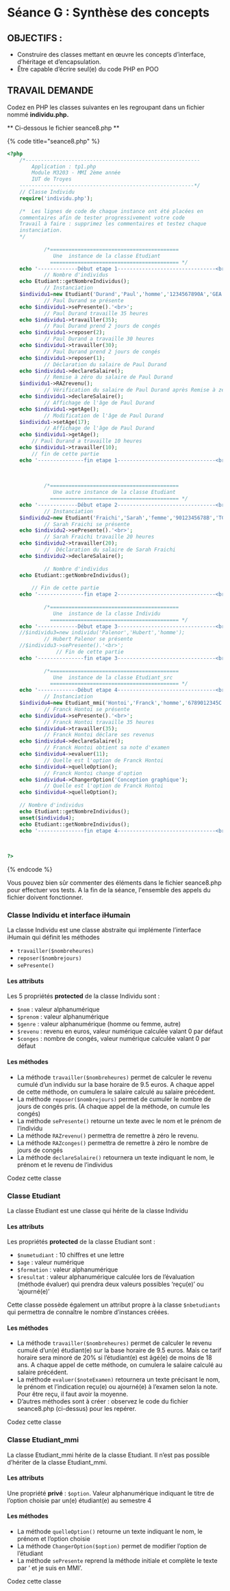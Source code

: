 # Séance G : Synthèse des concepts

## OBJECTIFS :

* Construire des classes mettant en œuvre les concepts d’interface, d’héritage et d’encapsulation.
* Être capable d’écrire seul(e) du code PHP en POO

## TRAVAIL DEMANDE

Codez en PHP les classes suivantes en les regroupant dans un fichier nommé **individu.php.**

\*\* Ci-dessous le fichier seance8.php \*\*

{% code title="seance8.php" %}
```php
<?php
	/*---------------------------------------------------------
	 	Application : tp1.php
		Module M3203 - MMI 2ème année
		IUT de Troyes
	---------------------------------------------------------*/
	// Classe Individu
	require('individu.php');
	
	/*  Les lignes de code de chaque instance ont été placées en
	commentaires afin de tester progressivement votre code
	Travail à faire : supprimez les commentaires et testez chaque 
	instanciation.
	*/
	
			/*==========================================
			   Une  instance de la classe Etudiant
			  ========================================== */
	echo '-------------Début etape 1--------------------------------<br>';
			// Nombre d'individus
	echo Etudiant::getNombreIndividus();
			// Instanciation
	$individu1=new Etudiant('Durand','Paul','homme','1234567890A','GEA',16);
			// Paul Durand se présente
	echo $individu1->sePresente().'<br>';
			// Paul Durand travaille 35 heures
	echo $individu1->travailler(35);
			// Paul Durand prend 2 jours de congés
	echo $individu1->reposer(2);
			// Paul Durand a travaille 30 heures
	echo $individu1->travailler(30);
			// Paul Durand prend 2 jours de congés
	echo $individu1->reposer(1);
			// Déclaration du salaire de Paul Durand
	echo $individu1->declareSalaire();
			// Remise à zéro du salaire de Paul Durand
	$individu1->RAZrevenu();
			// Vérification du salaire de Paul Durand après Remise à zéro
	echo $individu1->declareSalaire();
			// Affichage de l'âge de Paul Durand
	echo $individu1->getAge();
			// Modification de l'âge de Paul Durand
	$individu1->setAge(17);
			// Affichage de l'âge de Paul Durand
	echo $individu1->getAge();
		// Paul Durand a travaille 10 heures
	echo $individu1->travailler(10);
		// fin de cette partie
	echo '---------------fin etape 1--------------------------------<br>';
			
			
	
			/*==========================================
			   Une autre instance de la classe Etudiant
			  ========================================== */
	echo '-------------Début etape 2--------------------------------<br>';
			// Instanciation
	$individu2=new Etudiant('Fraichi','Sarah','femme','9012345678B','TC',18);
			// Sarah Fraichi se présente
	echo $individu2->sePresente().'<br>';
			// Sarah Fraichi travaille 20 heures
	echo $individu2->travailler(20);
			//  Déclaration du salaire de Sarah Fraichi 
	echo $individu2->declareSalaire();
	
			// Nombre d'individus
	echo Etudiant::getNombreIndividus();
	
		// Fin de cette partie
	echo '---------------fin etape 2--------------------------------<br>';
	
			/*==========================================
			   Une  instance de la classe Individu
			  ========================================== */
	echo '-------------Début etape 3--------------------------------<br>';
	//$individu3=new individu('Palenor','Hubert','homme');
			// Hubert Palenor se présente
	//$individu3->sePresente().'<br>';
				// Fin de cette partie
	echo '---------------fin etape 3--------------------------------<br>';
	
			/*==========================================
			   Une  instance de la classe Etudiant_src
			  ========================================== */
	echo '-------------Début etape 4--------------------------------<br>';
			// Instanciation
	$individu4=new Etudiant_mmi('Hontoi','Franck','homme','6789012345C',18,'Web avancé');
			// Franck Hontoi se présente
	echo $individu4->sePresente().'<br>';
			// Franck Hontoi travaille 35 heures
	echo $individu4->travailler(35);
			// Franck Hontoi déclare ses revenus
	echo $individu4->declareSalaire();
			// Franck Hontoi obtient sa note d'examen
	echo $individu4->evaluer(11);
			// Quelle est l'option de Franck Hontoi
	echo $individu4->quelleOption();
			// Franck Hontoi change d'option
	echo $individu4->ChangerOption('Conception graphique');
			// Quelle est l'option de Franck Hontoi
	echo $individu4->quelleOption();
	
	// Nombre d'individus
	echo Etudiant::getNombreIndividus();
	unset($individu4);
	echo Etudiant::getNombreIndividus();
	echo '---------------fin etape 4--------------------------------<br>';
	
	
	
?>
```
{% endcode %}

Vous pouvez bien sûr commenter des éléments dans le fichier seance8.php pour effectuer vos tests. A la fin de la séance, l'ensemble des appels du fichier doivent fonctionner.

### Classe Individu et interface iHumain

La classe Individu est une classe abstraite qui implémente l’interface iHumain qui définit les méthodes

* `travailler($nombreheures)`
* `reposer($nombrejours)`
* `sePresente()`

#### Les attributs

Les 5 propriétés **protected** de la classe Individu sont :

* `$nom` : valeur alphanumérique
* `$prenom` : valeur alphanumérique
* `$genre` : valeur alphanumérique (homme ou femme, autre)
* `$revenu` : revenu en euros, valeur numérique calculée valant 0 par défaut
* `$conges` : nombre de congés, valeur numérique calculée valant 0 par défaut

#### Les méthodes

* La méthode `travailler($nombreheures)` permet de calculer le revenu cumulé d’un individu sur la base horaire de 9.5 euros. A chaque appel de cette méthode, on cumulera le salaire calculé au salaire précédent.
* La méthode `reposer($nombrejours)` permet de cumuler le nombre de jours de congés pris. (A chaque appel de la méthode, on cumule les congés)
* La méthode `sePresente()` retourne un texte avec le nom et le prénom de l’individu
* La méthode `RAZrevenu()` permettra de remettre à zéro le revenu.
* La méthode `RAZconges()` permettra de remettre à zéro le nombre de jours de congés
* La méthode `declareSalaire()` retournera un texte indiquant le nom, le prénom et le revenu de l’individus

Codez cette classe

### Classe Etudiant

La classe Etudiant est une classe qui hérite de la classe Individu

#### Les attributs

Les propriétés **protected** de la classe Etudiant sont :

* `$numetudiant` : 10 chiffres et une lettre
* `$age` : valeur numérique
* `$formation` : valeur alphanumérique
* `$resultat` : valeur alphanumérique calculée lors de l’évaluation (méthode évaluer) qui prendra deux valeurs possibles ‘reçu(e)’ ou ‘ajourné(e)’

Cette classe possède également un attribut propre à la classe `$nbetudiants` qui permettra de connaître le nombre d’instances créées.

#### Les méthodes

* La méthode `travailler($nombreheures)` permet de calculer le revenu cumulé d’un(e) étudiant(e) sur la base horaire de 9.5 euros. Mais ce tarif horaire sera minoré de 20% si l’étudiant(e) est âgé(e) de moins de 18 ans. A chaque appel de cette méthode, on cumulera le salaire calculé au salaire précédent.
* La méthode `evaluer($noteExamen)` retournera un texte précisant le nom, le prénom et l’indication reçu(e) ou ajourné(e) à l’examen selon la note. Pour être reçu, il faut avoir la moyenne.
* D’autres méthodes sont à créer : observez le code du fichier seance8.php (ci-dessus) pour les repérer.

Codez cette classe

### Classe Etudiant\_mmi

La classe Etudiant\_mmi hérite de la classe Etudiant. Il n’est pas possible d’hériter de la classe Etudiant\_mmi.

#### Les attributs

Une propriété **privé** : `$option`. Valeur alphanumérique indiquant le titre de l’option choisie par un(e) étudiant(e) au semestre 4

#### Les méthodes

* La méthode `quelleOption()` retourne un texte indiquant le nom, le prénom et l’option choisie
* La méthode `ChangerOption($option)` permet de modifier l’option de l’étudiant
* La méthode `sePresente` reprend la méthode initiale et complète le texte par ‘ et je suis en MMI’.

Codez cette classe
